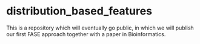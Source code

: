 # distribution_based_features
This is a repository which will eventually go public, in which we will publish our first FASE approach together with a paper in Bioinformatics.

